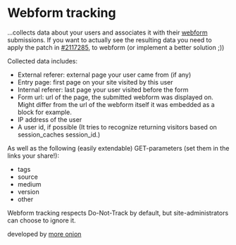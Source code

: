 Webform tracking
================

...collects data about your users and associates it with their
[webform](https://drupal.org/project/webform) submissions. If you want to
actually see the resulting data you need to apply the patch in
[#2117285](https://drupal.org/node/2117285), to webform (or implement a better
solution ;))

Collected data includes:

* External referer: external page your user came from (if any)
* Entry page: first page on your site visited by this user
* Internal referer: last page your user visited before the form
* Form url: url of the page, the submitted webform was displayed on. Might
  differ from the url of the webform itself it was embedded as a block for
  example.
* IP address of the user
* A user id, if possible (It tries to recognize returning visitors based on
  session_caches session_id.)

As well as the following (easily extendable) GET-parameters (set them in the
links your share!):

* tags
* source
* medium
* version
* other

Webform tracking respects Do-Not-Track by default, but  site-administrators
can choose to ignore it.

developed by [more onion](http://more-onion.com)
